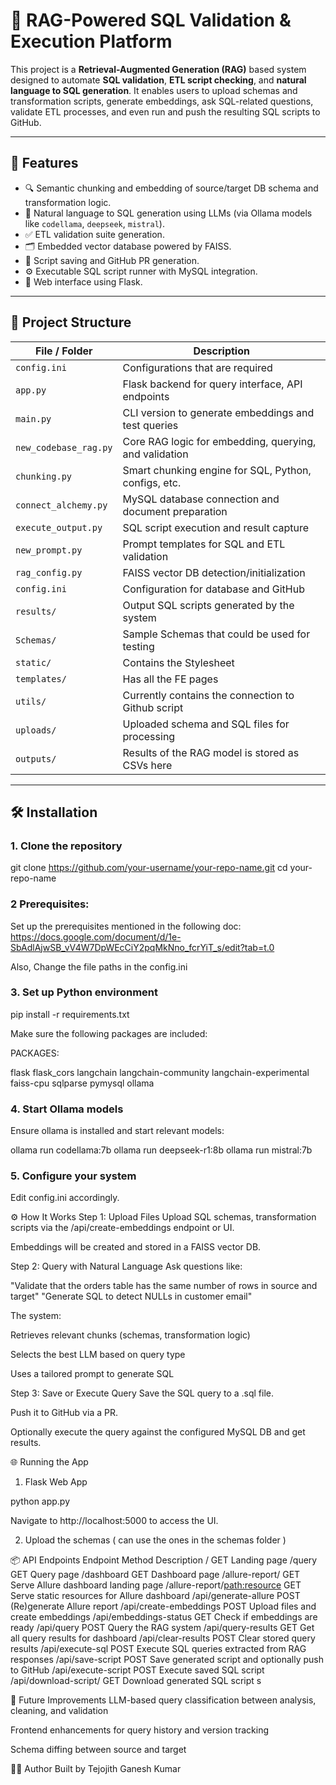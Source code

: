 # 🧠 RAG-Powered SQL Validation & Execution Platform

This project is a **Retrieval-Augmented Generation (RAG)** based system designed to automate **SQL validation**, **ETL script checking**, and **natural language to SQL generation**. It enables users to upload schemas and transformation scripts, generate embeddings, ask SQL-related questions, validate ETL processes, and even run and push the resulting SQL scripts to GitHub.

---

## 🚀 Features

- 🔍 Semantic chunking and embedding of source/target DB schema and transformation logic.
- 🧠 Natural language to SQL generation using LLMs (via Ollama models like `codellama`, `deepseek`, `mistral`).
- ✅ ETL validation suite generation.
- 🗂️ Embedded vector database powered by FAISS.
- 💾 Script saving and GitHub PR generation.
- ⚙️ Executable SQL script runner with MySQL integration.
- 📄 Web interface using Flask.

---

## 📁 Project Structure

| File / Folder          | Description |
|------------------------|-------------|
| `config.ini`           | Configurations that are required |
| `app.py`               | Flask backend for query interface, API endpoints |
| `main.py`              | CLI version to generate embeddings and test queries |
| `new_codebase_rag.py`  | Core RAG logic for embedding, querying, and validation |
| `chunking.py`          | Smart chunking engine for SQL, Python, configs, etc. |
| `connect_alchemy.py`   | MySQL database connection and document preparation |
| `execute_output.py`    | SQL script execution and result capture |
| `new_prompt.py`        | Prompt templates for SQL and ETL validation |
| `rag_config.py`        | FAISS vector DB detection/initialization |
| `config.ini`           | Configuration for database and GitHub |
| `results/`             | Output SQL scripts generated by the system |
| `Schemas/`             | Sample Schemas that could be used for testing |
| `static/`              | Contains the Stylesheet|
| `templates/`           | Has all the FE pages|
| `utils/`               | Currently contains the connection to Github script|
| `uploads/`             | Uploaded schema and SQL files for processing |
| `outputs/`             | Results of the RAG model is stored as CSVs here |



---

## 🛠️ Installation

### 1. Clone the repository

git clone https://github.com/your-username/your-repo-name.git
cd your-repo-name

### 2 Prerequisites:

Set up the prerequisites mentioned in the following doc:
https://docs.google.com/document/d/1e-SbAdlAjwSB_vV4W7DpWEcCiY2pqMkNno_fcrYiT_s/edit?tab=t.0

Also, Change the file paths in the config.ini

### 3. Set up Python environment

pip install -r requirements.txt

Make sure the following packages are included:

PACKAGES:

flask
flask_cors
langchain
langchain-community
langchain-experimental
faiss-cpu
sqlparse
pymysql
ollama


### 4. Start Ollama models
Ensure ollama is installed and start relevant models:

ollama run codellama:7b
ollama run deepseek-r1:8b
ollama run mistral:7b

### 5. Configure your system
Edit config.ini accordingly.


⚙️ How It Works
Step 1: Upload Files
Upload SQL schemas, transformation scripts via the /api/create-embeddings endpoint or UI.

Embeddings will be created and stored in a FAISS vector DB.

Step 2: Query with Natural Language
Ask questions like:

"Validate that the orders table has the same number of rows in source and target"
"Generate SQL to detect NULLs in customer email"

The system:

Retrieves relevant chunks (schemas, transformation logic)

Selects the best LLM based on query type

Uses a tailored prompt to generate SQL

Step 3: Save or Execute Query
Save the SQL query to a .sql file.

Push it to GitHub via a PR.

Optionally execute the query against the configured MySQL DB and get results.

🌐 Running the App

1. Flask Web App

python app.py

Navigate to http://localhost:5000 to access the UI.

2. Upload the schemas ( can use the ones in the schemas folder )


📦 API Endpoints
Endpoint	                    Method	    Description
/	                            GET	        Landing page
/query	                        GET	        Query page
/dashboard	                    GET	        Dashboard page
/allure-report/	                GET	        Serve Allure dashboard landing page
/allure-report/<path:resource>	GET	        Serve static resources for Allure dashboard
/api/generate-allure	        POST	    (Re)generate Allure report
/api/create-embeddings	        POST	    Upload files and create embeddings
/api/embeddings-status	        GET	        Check if embeddings are ready
/api/query	                    POST	    Query the RAG system
/api/query-results	            GET	        Get all query results for dashboard
/api/clear-results	            POST	    Clear stored query results
/api/execute-sql	            POST	    Execute SQL queries extracted from RAG responses
/api/save-script	            POST	    Save generated script and optionally push to GitHub
/api/execute-script	            POST	    Execute saved SQL script
/api/download-script/<filename>	GET	        Download generated SQL script
s

🧩 Future Improvements
LLM-based query classification between analysis, cleaning, and validation

Frontend enhancements for query history and version tracking

Schema diffing between source and target

👨‍💻 Author
Built by Tejojith Ganesh Kumar